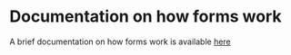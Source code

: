 # Documentation on how forms work

A brief documentation on how forms work is available [here](documentation/registerJson.pdf)
